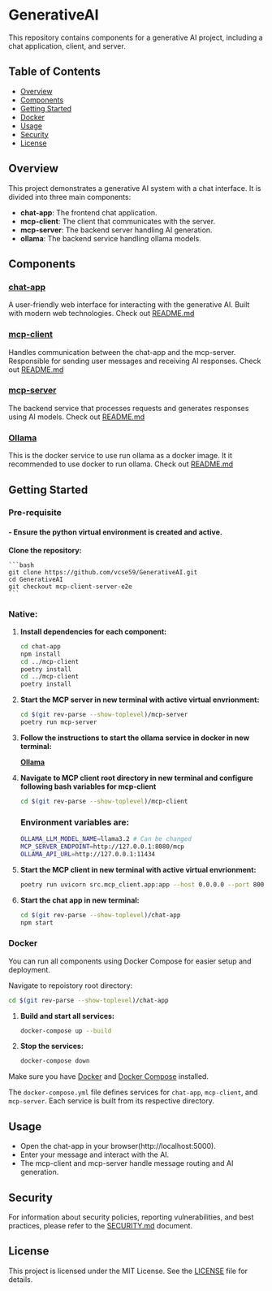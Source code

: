 # GenerativeAI

This repository contains components for a generative AI project, including a chat application, client, and server.

## Table of Contents

- [Overview](#overview)
- [Components](#components)
- [Getting Started](#getting-started)
- [Docker](#docker)
- [Usage](#usage)
- [Security](#security)
- [License](#license)

## Overview

This project demonstrates a generative AI system with a chat interface. It is divided into three main components:

- **chat-app**: The frontend chat application.
- **mcp-client**: The client that communicates with the server.
- **mcp-server**: The backend server handling AI generation.
- **ollama**: The backend service handling ollama models.

## Components

### [chat-app](chat-app)

A user-friendly web interface for interacting with the generative AI. Built with modern web technologies. Check out [README.md](chat-app/README.md)

### [mcp-client](mcp-client)

Handles communication between the chat-app and the mcp-server. Responsible for sending user messages and receiving AI responses. Check out [README.md](mcp-client/README.md)

### [mcp-server](mcp-server)

The backend service that processes requests and generates responses using AI models. Check out [README.md](mcp-server/README.md)

### [Ollama](ollama)

This is the docker service to use run ollama as a docker image. 
It it recommended to use docker to run ollama. Check out [README.md](ollama/README.md)

## Getting Started

### Pre-requisite

####    - Ensure the python virtual environment is created and active.

**Clone the repository:**

    ```bash
    git clone https://github.com/vcse59/GenerativeAI.git
    cd GenerativeAI
    git checkout mcp-client-server-e2e
    ```
### Native:

1. **Install dependencies for each component:**
    ```bash
    cd chat-app
    npm install
    cd ../mcp-client
    poetry install
    cd ../mcp-client
    poetry install

2. **Start the MCP server in new terminal with active virtual envrionment:**
    ```bash
    cd $(git rev-parse --show-toplevel)/mcp-server
    poetry run mcp-server
    ```

3. **Follow the instructions to start the ollama service in docker in new terminal:**

    [**Ollama**](ollama/README.md)

4. **Navigate to MCP client root directory in new terminal and configure following bash variables for mcp-client**

    ```bash
    cd $(git rev-parse --show-toplevel)/mcp-client
    ```
    ### Environment variables are:

    ```bash
    OLLAMA_LLM_MODEL_NAME=llama3.2 # Can be changed
    MCP_SERVER_ENDPOINT=http://127.0.0.1:8080/mcp
    OLLAMA_API_URL=http://127.0.0.1:11434
    ```

5. **Start the MCP client in new terminal with active virtual envrionment:**
    ```bash
    poetry run uvicorn src.mcp_client.app:app --host 0.0.0.0 --port 8000 --reload
    ```

6. **Start the chat app in new terminal:**
    ```bash
    cd $(git rev-parse --show-toplevel)/chat-app
    npm start
    ```

### Docker

You can run all components using Docker Compose for easier setup and deployment.

Navigate to repoistory root directory:

```bash
cd $(git rev-parse --show-toplevel)/chat-app
```


1. **Build and start all services:**
    ```bash
    docker-compose up --build
    ```

2. **Stop the services:**
    ```bash
    docker-compose down
    ```

Make sure you have [Docker](https://docs.docker.com/get-docker/) and [Docker Compose](https://docs.docker.com/compose/install/) installed.

The `docker-compose.yml` file defines services for `chat-app`, `mcp-client`, and `mcp-server`. Each service is built from its respective directory.

## Usage

- Open the chat-app in your browser(http://localhost:5000).
- Enter your message and interact with the AI.
- The mcp-client and mcp-server handle message routing and AI generation.

## Security

For information about security policies, reporting vulnerabilities, and best practices, please refer to the [SECURITY.md](./SECURITY.md) document.

## License

This project is licensed under the MIT License. See the [LICENSE](./LICENSE) file for details.

